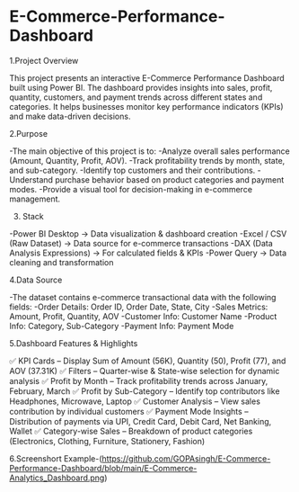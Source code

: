# E-Commerce-Performance-Dashboard
1.Project Overview

This project presents an interactive E-Commerce Performance Dashboard built using Power BI.
The dashboard provides insights into sales, profit, quantity, customers, and payment trends across different states and categories.
It helps businesses monitor key performance indicators (KPIs) and make data-driven decisions.

2.Purpose

-The main objective of this project is to:
-Analyze overall sales performance (Amount, Quantity, Profit, AOV).
-Track profitability trends by month, state, and sub-category.
-Identify top customers and their contributions.
-Understand purchase behavior based on product categories and payment modes.
-Provide a visual tool for decision-making in e-commerce management.

3. Stack

-Power BI Desktop → Data visualization & dashboard creation
-Excel / CSV (Raw Dataset) → Data source for e-commerce transactions
-DAX (Data Analysis Expressions) → For calculated fields & KPIs
-Power Query → Data cleaning and transformation

4.Data Source

-The dataset contains e-commerce transactional data with the following fields:
-Order Details: Order ID, Order Date, State, City
-Sales Metrics: Amount, Profit, Quantity, AOV
-Customer Info: Customer Name
-Product Info: Category, Sub-Category
-Payment Info: Payment Mode

5.Dashboard Features & Highlights

✅ KPI Cards – Display Sum of Amount (56K), Quantity (50), Profit (77), and AOV (37.31K)
✅ Filters – Quarter-wise & State-wise selection for dynamic analysis
✅ Profit by Month – Track profitability trends across January, February, March
✅ Profit by Sub-Category – Identify top contributors like Headphones, Microwave, Laptop
✅ Customer Analysis – View sales contribution by individual customers
✅ Payment Mode Insights – Distribution of payments via UPI, Credit Card, Debit Card, Net Banking, Wallet
✅ Category-wise Sales – Breakdown of product categories (Electronics, Clothing, Furniture, Stationery, Fashion)

6.Screenshort
Example-(https://github.com/GOPAsingh/E-Commerce-Performance-Dashboard/blob/main/E-Commerce-Analytics_Dashboard.png)


